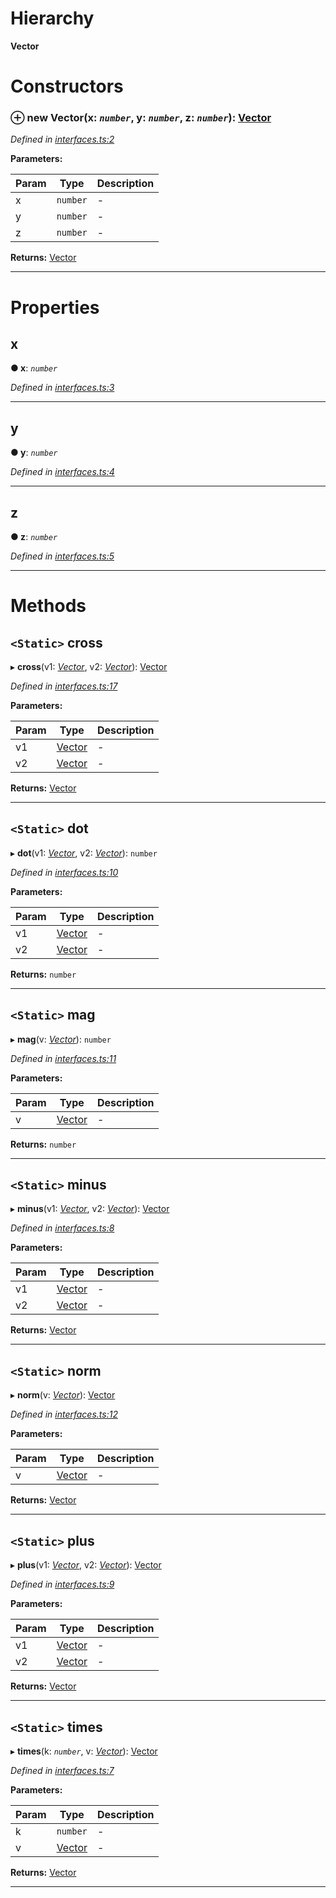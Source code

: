 

# Hierarchy

**Vector**

# Constructors

<a id="constructor"></a>

### ⊕ **new Vector**(x: *`number`*, y: *`number`*, z: *`number`*): [Vector](_interfaces_.vector.md)

*Defined in [interfaces.ts:2](https://github.com/tgreyjs/typedoc-plugin-markdown/blob/master/test/src/interfaces.ts#L2)*

**Parameters:**

| Param | Type | Description |
| ------ | ------ | ------ |
| x | `number`   |  - |
| y | `number`   |  - |
| z | `number`   |  - |

**Returns:** [Vector](_interfaces_.vector.md)

---

# Properties

<a id="x"></a>

##  x

**●  x**:  *`number`* 

*Defined in [interfaces.ts:3](https://github.com/tgreyjs/typedoc-plugin-markdown/blob/master/test/src/interfaces.ts#L3)*

___

<a id="y"></a>

##  y

**●  y**:  *`number`* 

*Defined in [interfaces.ts:4](https://github.com/tgreyjs/typedoc-plugin-markdown/blob/master/test/src/interfaces.ts#L4)*

___

<a id="z"></a>

##  z

**●  z**:  *`number`* 

*Defined in [interfaces.ts:5](https://github.com/tgreyjs/typedoc-plugin-markdown/blob/master/test/src/interfaces.ts#L5)*

___

# Methods

<a id="cross"></a>

## `<Static>` cross

▸ **cross**(v1: *[Vector](_interfaces_.vector.md)*, v2: *[Vector](_interfaces_.vector.md)*): [Vector](_interfaces_.vector.md)

*Defined in [interfaces.ts:17](https://github.com/tgreyjs/typedoc-plugin-markdown/blob/master/test/src/interfaces.ts#L17)*

**Parameters:**

| Param | Type | Description |
| ------ | ------ | ------ |
| v1 | [Vector](_interfaces_.vector.md)   |  - |
| v2 | [Vector](_interfaces_.vector.md)   |  - |

**Returns:** [Vector](_interfaces_.vector.md)

___

<a id="dot"></a>

## `<Static>` dot

▸ **dot**(v1: *[Vector](_interfaces_.vector.md)*, v2: *[Vector](_interfaces_.vector.md)*): `number`

*Defined in [interfaces.ts:10](https://github.com/tgreyjs/typedoc-plugin-markdown/blob/master/test/src/interfaces.ts#L10)*

**Parameters:**

| Param | Type | Description |
| ------ | ------ | ------ |
| v1 | [Vector](_interfaces_.vector.md)   |  - |
| v2 | [Vector](_interfaces_.vector.md)   |  - |

**Returns:** `number`

___

<a id="mag"></a>

## `<Static>` mag

▸ **mag**(v: *[Vector](_interfaces_.vector.md)*): `number`

*Defined in [interfaces.ts:11](https://github.com/tgreyjs/typedoc-plugin-markdown/blob/master/test/src/interfaces.ts#L11)*

**Parameters:**

| Param | Type | Description |
| ------ | ------ | ------ |
| v | [Vector](_interfaces_.vector.md)   |  - |

**Returns:** `number`

___

<a id="minus"></a>

## `<Static>` minus

▸ **minus**(v1: *[Vector](_interfaces_.vector.md)*, v2: *[Vector](_interfaces_.vector.md)*): [Vector](_interfaces_.vector.md)

*Defined in [interfaces.ts:8](https://github.com/tgreyjs/typedoc-plugin-markdown/blob/master/test/src/interfaces.ts#L8)*

**Parameters:**

| Param | Type | Description |
| ------ | ------ | ------ |
| v1 | [Vector](_interfaces_.vector.md)   |  - |
| v2 | [Vector](_interfaces_.vector.md)   |  - |

**Returns:** [Vector](_interfaces_.vector.md)

___

<a id="norm"></a>

## `<Static>` norm

▸ **norm**(v: *[Vector](_interfaces_.vector.md)*): [Vector](_interfaces_.vector.md)

*Defined in [interfaces.ts:12](https://github.com/tgreyjs/typedoc-plugin-markdown/blob/master/test/src/interfaces.ts#L12)*

**Parameters:**

| Param | Type | Description |
| ------ | ------ | ------ |
| v | [Vector](_interfaces_.vector.md)   |  - |

**Returns:** [Vector](_interfaces_.vector.md)

___

<a id="plus"></a>

## `<Static>` plus

▸ **plus**(v1: *[Vector](_interfaces_.vector.md)*, v2: *[Vector](_interfaces_.vector.md)*): [Vector](_interfaces_.vector.md)

*Defined in [interfaces.ts:9](https://github.com/tgreyjs/typedoc-plugin-markdown/blob/master/test/src/interfaces.ts#L9)*

**Parameters:**

| Param | Type | Description |
| ------ | ------ | ------ |
| v1 | [Vector](_interfaces_.vector.md)   |  - |
| v2 | [Vector](_interfaces_.vector.md)   |  - |

**Returns:** [Vector](_interfaces_.vector.md)

___

<a id="times"></a>

## `<Static>` times

▸ **times**(k: *`number`*, v: *[Vector](_interfaces_.vector.md)*): [Vector](_interfaces_.vector.md)

*Defined in [interfaces.ts:7](https://github.com/tgreyjs/typedoc-plugin-markdown/blob/master/test/src/interfaces.ts#L7)*

**Parameters:**

| Param | Type | Description |
| ------ | ------ | ------ |
| k | `number`   |  - |
| v | [Vector](_interfaces_.vector.md)   |  - |

**Returns:** [Vector](_interfaces_.vector.md)

___

